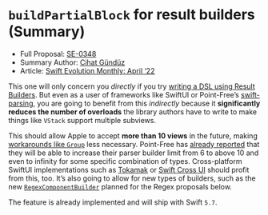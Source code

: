 # `buildPartialBlock` for result builders (Summary)

* Full Proposal: [SE-0348](https://github.com/apple/swift-evolution/blob/main/proposals/0348-buildpartialblock.md)
* Summary Author: [Cihat Gündüz](https://github.com/Jeehut)
* Article: [Swift Evolution Monthly: April ‘22](https://www.fline.dev/swift-evolution-monthly-april-22/#se-0348-buildpartialblock-for-result-builders)

This one will only concern you *directly* if you try [writing a DSL using Result Builders](https://developer.apple.com/videos/play/wwdc2021/10253/?ref=fline.dev). But even as a user of frameworks like SwiftUI or Point-Free’s [swift-parsing](https://github.com/pointfreeco/swift-parsing?ref=fline.dev), you are going to benefit from this *indirectly* because it **significantly reduces the number of overloads** the library authors have to write to make things like `VStack` support multiple subviews.

This should allow Apple to accept **more than 10 views** in the future, making [workarounds like `Group`](https://stackoverflow.com/a/58398355?ref=fline.dev) less necessary. Point-Free has [already reported](https://forums.swift.org/t/pitch-buildpartialblock-for-result-builders/55561/10?ref=fline.dev) that they will be able to increase their parser builder limit from 6 to above 10 and even to infinity for some specific combination of types. Cross-platform SwiftUI implementations such as [Tokamak](https://github.com/TokamakUI/Tokamak?ref=fline.dev) or [Swift Cross UI](https://github.com/stackotter/swift-cross-ui?ref=fline.dev) should profit from this, too. It’s also going to allow for new types of builders, such as the new [`RegexComponentBuilder`](https://github.com/apple/swift-experimental-string-processing/blob/85c7d906dd871364357156126278d9d427936ca4/Sources/_StringProcessing/RegexDSL/Builder.swift?ref=fline.dev#L13) planned for the Regex proposals below.

The feature is already implemented and will ship with Swift `5.7`.
